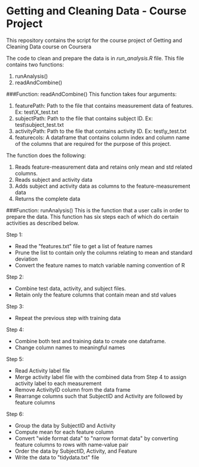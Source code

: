# Getting and Cleaning Data - Course Project

This repository contains the script for the course project of Getting and Cleaning Data course on Coursera

The code to clean and prepare the data is in _run\_analysis.R_ file. This file contains two functions:

1. runAnalysis()
2. readAndCombine()

###Function: readAndCombine()
This function takes four arguments:

1. featurePath: Path to the file that contains measurement data of features. Ex: test\\X_test.txt
2. subjectPath: Path to the file that contains subject ID. Ex: test\\subject_test.txt
3. activityPath: Path to the file that contains activity ID. Ex: test\\y_test.txt
4. featurecols: A dataframe that contains column index and column name of the columns that are required for the purpose of this project.

The function does the following:

1. Reads feature-measurement data and retains only mean and std related columns.
2. Reads subject and activity data
3. Adds subject and activity data as columns to the feature-measurement data
4. Returns the complete data

###Function: runAnalysis()
This is the function that a user calls in order to prepare the data. This function has six steps each of which do certain activities as described below.
 
Step 1: 
* Read the "features.txt" file to get a list of feature names
* Prune the list to contain only the columns relating to mean and standard deviation
* Convert the feature names to match variable naming convention of R
 
 
Step 2:
* Combine test data, activity, and subject files.
* Retain only the feature columns that contain mean and std values

 
Step 3:
* Repeat the previous step with training data

 
Step 4:
* Combine both test and training data to create one dataframe.
* Change column names to meaningful names
 
 
Step 5:
* Read Activity label file
* Merge activity label file with the combined data from Step 4 to assign activity label to each measurement
* Remove ActivityID column from the data frame
* Rearrange columns such that SubjectID and Activity are followed by feature columns
 
 
Step 6:
* Group the data by SubjectID and Activity
* Compute mean for each feature column
* Convert "wide format data" to "narrow format data" by converting feature columns
  to rows with name-value pair
* Order the data by SubjectID, Activity, and Feature
* Write the data to "tidydata.txt" file
 